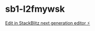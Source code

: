 # sb1-l2fmywsk

[Edit in StackBlitz next generation editor ⚡️](https://stackblitz.com/~/github.com/Zeka5005/sb1-l2fmywsk)